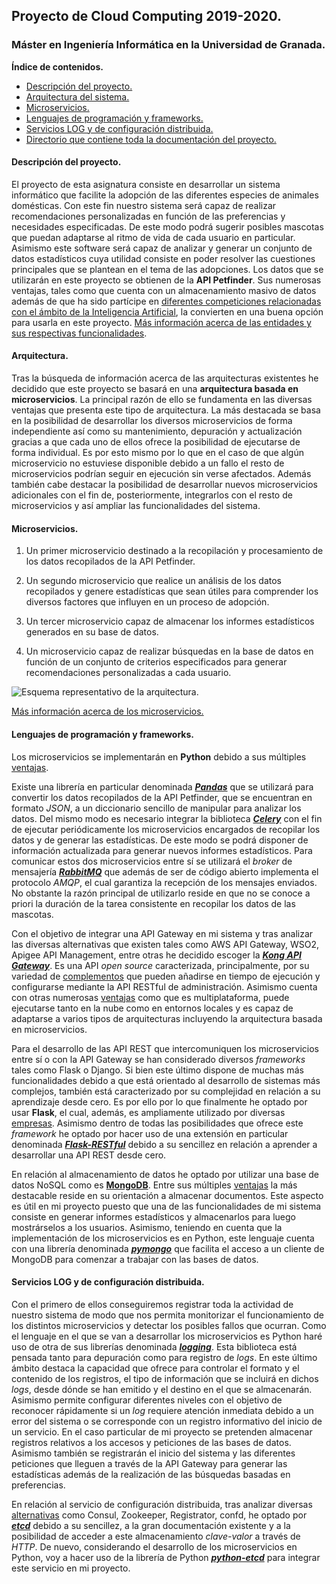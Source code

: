 ## Proyecto de Cloud Computing 2019-2020.

### Máster en Ingeniería Informática en la Universidad de Granada.

**Índice de contenidos.**
- [Descripción del proyecto.](#id1)
- [Arquitectura del sistema.](#id2)
- [Microservicios.](#id3)
- [Lenguajes de programación y frameworks.](#id4)
- [Servicios LOG y de configuración distribuida.](#id5)
- [Directorio que contiene toda la documentación del proyecto.](https://github.com/lidiasm/ProyectoCC/tree/master/docs)

#### Descripción del proyecto. <a name="id1"></a>

El proyecto de esta asignatura consiste en desarrollar un sistema informático que facilite la adopción de las diferentes especies de animales domésticas. Con este fin nuestro sistema será capaz de realizar recomendaciones personalizadas en función de las preferencias y necesidades especificadas. De este modo podrá sugerir posibles mascotas que puedan adaptarse al ritmo de vida de cada usuario en particular. Asimismo este software será capaz de analizar y generar un conjunto de datos estadísticos cuya utilidad consiste en poder resolver las cuestiones principales que se plantean en el tema de las adopciones. 
Los datos que se utilizarán en este proyecto se obtienen de la **API Petfinder**. Sus numerosas ventajas, tales como que cuenta con un almacenamiento masivo de datos además de que ha sido partícipe en [diferentes competiciones relacionadas con el ámbito de la Inteligencia Artificial](https://www.linkedin.com/pulse/kaggle-competition-multi-class-classification-image-alexandra), la convierten en una buena opción para usarla en este proyecto.
[Más información acerca de las entidades y sus respectivas funcionalidades](https://github.com/lidiasm/ProyectoCC/blob/master/docs/entidades.md).

#### Arquitectura. <a name="id2"></a>

Tras la búsqueda de información acerca de las arquitecturas existentes he decidido que este proyecto se basará en una **arquitectura basada en microservicios**. La principal razón de ello se fundamenta en las diversas ventajas que presenta este tipo de arquitectura. La más destacada se basa en la posibilidad de desarrollar los diversos microservicios de forma independiente así como su mantenimiento, depuración y actualización gracias a que cada uno de ellos ofrece la posibilidad de ejecutarse de forma individual. Es por esto mismo por lo que en el caso de que algún microservicio no estuviese disponible debido a un fallo el resto de microservicios podrían seguir en ejecución sin verse afectados. Además también cabe destacar la posibilidad de desarrollar nuevos microservicios adicionales con el fin de, posteriormente, integrarlos con el resto de microservicios y así ampliar las funcionalidades del sistema.

#### Microservicios. <a name="id3"></a>

1.  Un primer microservicio destinado a la recopilación y procesamiento de los datos recopilados de la API Petfinder.

2. Un segundo microservicio que realice un análisis de los datos recopilados y genere estadísticas que sean útiles para comprender los diversos factores que influyen en un proceso de adopción.

3. Un tercer microservicio capaz de almacenar los informes estadísticos generados en su base de datos.

4. Un microservicio capaz de realizar búsquedas en la base de datos en función de un conjunto de criterios especificados para generar recomendaciones personalizadas a cada usuario.

![Esquema representativo de la arquitectura.](https://github.com/lidiasm/ProyectoCC/blob/master/docs/imgs/Comunicacion%20microservicios.png)

[Más información acerca de los microservicios.](https://github.com/lidiasm/ProyectoCC/blob/master/docs/ampliacion_microservicios.md)

#### Lenguajes de programación y frameworks. <a name="id4"></a>

Los microservicios se implementarán en **Python** debido a sus múltiples [ventajas](https://www.invensis.net/blog/it/benefits-of-python-over-other-programming-languages/).

Existe una librería en particular denominada [***Pandas***](https://pandas.pydata.org/) que se utilizará para convertir los datos recopilados de la API Petfinder, que se encuentran en formato *JSON*, a un diccionario sencillo de manipular para analizar los datos.
Del mismo modo es necesario integrar la biblioteca [***Celery***](http://www.celeryproject.org/) con el fin de ejecutar periódicamente los microservicios encargados de recopilar los datos y de generar las estadísticas. De este modo se podrá disponer de información actualizada para generar nuevos informes estadísticos. Para comunicar estos dos microservicios entre sí se utilizará el *broker* de mensajería [***RabbitMQ***](https://www.rabbitmq.com/) que además de ser de código abierto implementa el protocolo *AMQP*, el cual garantiza la recepción de los mensajes enviados. No obstante la razón principal de utilizarlo reside en que no se conoce a priori la duración de la tarea consistente en recopilar los datos de las mascotas. 

Con el objetivo de integrar una API Gateway en mi sistema y tras analizar las diversas alternativas que existen tales como AWS API Gateway, WSO2, Apigee API Management, entre otras he decidido escoger la [***Kong API Gateway***](https://konghq.com/solutions/gateway/). Es una API *open source* caracterizada, principalmente, por su variedad de [complementos](https://luarocks.org/search?q=kong) que pueden añadirse en tiempo de ejecución y configurarse mediante la API RESTful de administración. Asimismo cuenta con otras numerosas [ventajas](https://www.itdo.com/blog/kong-como-alternativa-open-source-de-api-gateway/) como que es multiplataforma, puede ejecutarse tanto en la nube como en entornos locales y es capaz de adaptarse a varios tipos de arquitecturas incluyendo la arquitectura basada en microservicios.

Para el desarrollo de las API REST que intercomuniquen los microservicios entre sí o con la API Gateway se han considerado diversos *frameworks* tales como Flask o Django. Si bien este último dispone de muchas más funcionalidades debido a que está orientado al desarrollo de sistemas más complejos, también está caracterizado por su complejidad en relación a su aprendizaje desde cero. Es por ello por lo que finalmente he optado por usar **Flask**, el cual, además, es ampliamente utilizado por diversas [empresas](https://github.com/rochacbruno/flask-powered). Asimismo dentro de todas las posibilidades que ofrece este *framework* he optado por hacer uso de una extensión en particular denominada [***Flask-RESTful***](https://flask-restful.readthedocs.io/en/latest/) debido a su sencillez en relación a aprender a desarrollar una API REST desde cero.

En relación al almacenamiento de datos he optado por utilizar una base de datos NoSQL como es **[MongoDB](https://dzone.com/articles/comparing-mongodb-amp-mysql)**. Entre sus múltiples [ventajas](https://www.oodlestechnologies.com/blogs/Advantages-and-Disadvantages-of-MongoDB/) la más destacable reside en su orientación a almacenar documentos. Este aspecto es útil en mi proyecto puesto que una de las funcionalidades de mi sistema consiste en generar informes estadísticos y almacenarlos para luego mostrárselos a los usuarios. Asimismo, teniendo en cuenta que la implementación de los microservicios es en Python, este lenguaje cuenta con una librería denominada [***pymongo***](https://api.mongodb.com/python/current/) que facilita el acceso a un cliente de MongoDB para comenzar a trabajar con las bases de datos. 

#### Servicios LOG y de configuración distribuida. <a name="id4"></a>

Con el primero de ellos conseguiremos registrar toda la actividad de nuestro sistema de modo que nos permita monitorizar el funcionamiento de los distintos microservicios y detectar los posibles fallos que ocurran. Como el lenguaje en el que se van a desarrollar los microservicios es Python haré uso de otra de sus librerías denominada [***logging***](https://www.ionos.es/digitalguide/paginas-web/desarrollo-web/logging-de-python/). Esta biblioteca está pensada tanto para depuración como para registro de *logs*. En este último ámbito destaca la capacidad que ofrece para controlar el formato y el contenido de los registros, el tipo de información que se incluirá en dichos *logs*, desde dónde se han emitido y el destino en el que se almacenarán. Asimismo permite configurar diferentes niveles con el objetivo de reconocer rápidamente si un *log* requiere atención inmediata debido a un error del sistema o se corresponde con un registro informativo del inicio de un servicio. En el caso particular de mi proyecto se pretenden almacenar registros relativos a los accesos y peticiones de las bases de datos. Asimismo también se registrarán el inicio del sistema y las diferentes peticiones que lleguen a través de la API Gateway para generar las estadísticas además de la realización de las búsquedas basadas en preferencias.

En relación al servicio de configuración distribuida, tras analizar diversas [alternativas](https://technologyconversations.com/2015/09/08/service-discovery-zookeeper-vs-etcd-vs-consul/) como Consul, Zookeeper, Registrator, confd, he optado por [***etcd***](https://etcd.io/) debido a su sencillez, a la gran documentación existente y a la posibilidad de acceder a este almacenamiento *clave-valor* a través de *HTTP*.
De nuevo, considerando el desarrollo de los microservicios en Python, voy a hacer uso de la librería de Python [***python-etcd***](https://pypi.org/project/python-etcd/) para integrar este servicio en mi proyecto.